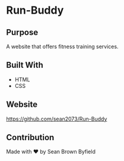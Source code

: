 # Run-Buddy

## Purpose
A website that offers fitness training services.

## Built With
* HTML
* CSS

## Website
https://github.com/sean2073/Run-Buddy

## Contribution
Made with ❤️ by Sean Brown Byfield
